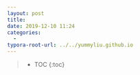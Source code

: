 ```yaml
---
layout: post
title: 
date: 2019-12-10 11:24
categories:
  -
typora-root-url: ../../yummyliu.github.io
---
```

> * TOC
> {:toc}
